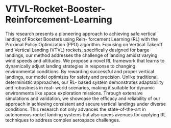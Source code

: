 # VTVL-Rocket-Booster-Reinforcement-Learning

This research presents a pioneering approach to
achieving safe vertical landing of Rocket Boosters using Rein-
forcement Learning (RL) with the Proximal Policy Optimization
(PPO) algorithm. Focusing on Vertical Takeoff and Vertical
Landing (VTVL) rockets, specifically designed for barge landings,
our method addresses the challenge of landing amidst varying
wind speeds and altitudes. We propose a novel RL framework
that learns to dynamically adjust landing strategies in response
to changing environmental conditions. By rewarding successful
and proper vertical landings, our model optimizes for safety and
precision. Unlike traditional deterministic approaches, our RL-
based system demonstrates adaptability and robustness in real-
world scenarios, making it suitable for dynamic environments
like space exploration missions. Through extensive simulations
and validation, we showcase the efficacy and reliability of our
approach in achieving consistent and secure vertical landings
under diverse conditions. This research not only advances the
state-of-the-art in autonomous rocket landing systems but also
opens avenues for applying RL techniques to address complex
aerospace challenges.

